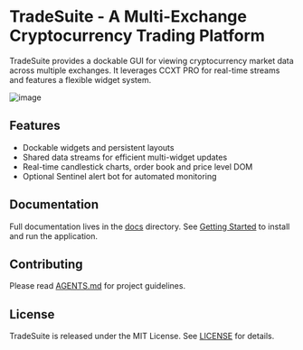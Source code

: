 # TradeSuite - A Multi-Exchange Cryptocurrency Trading Platform

TradeSuite provides a dockable GUI for viewing cryptocurrency market data across multiple exchanges. It leverages CCXT PRO for real-time streams and features a flexible widget system.

![image](https://github.com/user-attachments/assets/6f49af6f-3e56-43ce-aba0-24d8aca29b1b)

## Features

- Dockable widgets and persistent layouts
- Shared data streams for efficient multi-widget updates
- Real-time candlestick charts, order book and price level DOM
- Optional Sentinel alert bot for automated monitoring

## Documentation

Full documentation lives in the [docs](docs/README.md) directory. See [Getting Started](docs/user_guide/getting_started.md) to install and run the application.

## Contributing

Please read [AGENTS.md](AGENTS.md) for project guidelines.

## License

TradeSuite is released under the MIT License. See [LICENSE](LICENSE) for details.
